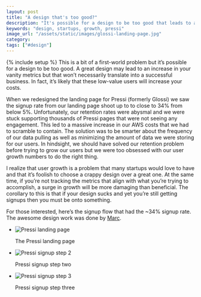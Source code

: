 ```yaml
---
layout: post
title: "A design that's too good?"
description: "It's possible for a design to be too good that leads to a boost in vanity metrics. We saw this happening with Pressi which caused us to do a bunch of adhoc work to deal with the growth."
keywords: "design, startups, growth, pressi"
image_url: "/assets/static/images/glossi-landing-page.jpg"
category:
tags: ["#design"]
---
```

{% include setup %}
This is a bit of a first-world problem but it’s possible for a design to be too good. A great design may lead to an increase in your vanity metrics but that won’t necessarily translate into a successful business. In fact, it’s likely that these low-value users will increase your costs.

When we redesigned the landing page for Pressi (formerly Glossi) we saw the signup rate from our landing page shoot up to to close to 34% from below 5%. Unfortunately, our retention rates were abysmal and we were stuck supporting thousands of Pressi pages that were not seeing any engagement. This led to a massive increase in our AWS costs that we had to scramble to contain. The solution was to be smarter about the frequency of our data pulling as well as minimizing the amount of data we were storing for our users. In hindsight, we should have solved our retention problem before trying to grow our users but we were too obsessed with our user growth numbers to do the right thing.

I realize that user growth is a problem that many startups would love to have and that it’s foolish to choose a crappy design over a great one. At the same time, if you’re not tracking the metrics that align with what you’re trying to accomplish, a surge in growth will be more damaging than beneficial. The corollary to this is that if your design sucks and yet you’re still getting signups then you must be onto something.

For those interested, here’s the signup flow that had the ~34% signup rate. The awesome design work was done by <a href="http://marcschaffnergurney.com/" target="_blank">Marc</a>.


<ul class="thumbnails">
  <li class="span7">
    <div class="thumbnail">
        <img src="{{ IMG_PATH }}glossi-landing-page.jpg" alt="Pressi landing page" />
        <p>The Pressi landing page</p>
    </div>
  </li>

  <li class="span7">
    <div class="thumbnail">
        <img src="{{ IMG_PATH }}glossi-onboarding-step-2.jpg" alt="Pressi signup step 2" />
        <p>Pressi signup step two</p>
    </div>
  </li>

  <li class="span7">
    <div class="thumbnail">
        <img src="{{ IMG_PATH }}glossi-onboarding-step-2.jpg" alt="Pressi signup step 3" />
        <p>Pressi signup step three</p>
    </div>
  </li>
</ul>